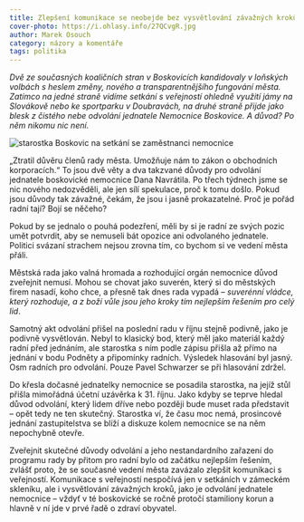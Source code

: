 ```yaml
---
title: Zlepšení komunikace se neobejde bez vysvětlování závažných kroků
cover-photo: https://i.ohlasy.info/27QCvgR.jpg
author: Marek Osouch
category: názory a komentáře
tags: politika
---
```


*Dvě ze současných koaličních stran v Boskovicích kandidovaly v loňských volbách s heslem změny, nového a transparentnějšího fungování města. Zatímco na jedné straně vidíme setkání s veřejností ohledně využití jámy na Slovákově nebo ke sportparku v Doubravách, na druhé straně přijde jako blesk z čistého nebe odvolání jednatele Nemocnice Boskovice. A důvod? Po něm nikomu nic není.*

<img src="https://i.ohlasy.info/27QCvgR.jpg" alt="starostka Boskovic na setkání se zaměstnanci nemocnice" class="img-responsive" data-author="Jaroslav Parma">

„Ztratil důvěru členů rady města. Umožňuje nám to zákon o obchodních korporacích.“ To jsou dvě věty a dva takzvané důvody pro odvolání jednatele boskovické nemocnice Dana Navrátila. Po třech týdnech jsme se nic nového nedozvěděli, ale jen sílí spekulace, proč k tomu došlo. Pokud jsou  důvody tak závažné, čekám, že jsou i jasně prokazatelné. Proč je pořád radní tají? Bojí se něčeho?

Pokud by se jednalo o pouhá podezření, měli by si je radní ze svých pozic umět potvrdit, aby se nemuseli bát opozice ani odvolaného jednatele. Politici svázaní strachem nejsou zrovna tím, co bychom si ve vedení města přáli.

Městská rada jako valná hromada a rozhodující orgán nemocnice důvod zveřejnit nemusí. Mohou se chovat jako suverén, který si do městských firem nasadí, koho chce, a přesně tak dnes rada vypadá – *suverénní vládce, který rozhoduje, a z boží vůle jsou jeho kroky tím nejlepším řešením pro celý lid*.

Samotný akt odvolání přišel na poslední radu v říjnu stejně podivně, jako je podivně vysvětlován. Nebyl to klasický bod, který měl jako materiál každý radní před jednáním, ale starostka s ním podle zápisu přišla až přímo na jednání v bodu Podněty a připomínky radních. Výsledek hlasování byl jasný. Osm radních pro odvolání. Pouze Pavel Schwarzer se při hlasování zdržel.

Do křesla dočasné jednatelky nemocnice se posadila starostka, na jejíž stůl přišla mimořádná účetní uzávěrka k 31. říjnu. Jako kdyby se teprve hledal důvod odvolání, který lidem dříve nebo později bude muset rada představit – opět tedy ne ten skutečný. Starostka ví, že času moc nemá, prosincové jednání zastupitelstva se blíží a diskuze kolem nemocnice se na něm nepochybně otevře.

Zveřejnit skutečné důvody odvolání a jeho nestandardního zařazení do programu rady by přitom pro radní bylo od začátku nejlepším řešením, zvlášť proto, že se současné vedení města zavázalo zlepšit komunikaci s veřejností. Komunikace s veřejností nespočívá jen v setkáních v zámeckém skleníku, ale i vysvětlování závažných kroků, jako je odvolání jednatele nemocnice – vždyť v té boskovické se ročně protočí stamiliony korun a hlavně v ní jde v prvé řadě o zdraví obyvatel.
